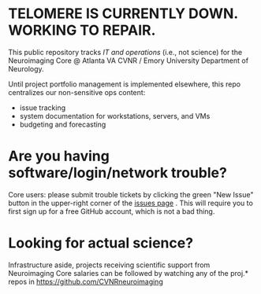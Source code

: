 # TELOMERE IS CURRENTLY DOWN. WORKING TO REPAIR.

This public repository tracks *IT and operations* (i.e., not science) for the Neuroimaging Core @ Atlanta VA CVNR / Emory University Department of Neurology. 



Until project portfolio management is implemented elsewhere, this repo centralizes our non-sensitive ops content:
  - issue tracking
  - system documentation for workstations, servers, and VMs
  - budgeting and forecasting


Are you having software/login/network trouble?
================================
Core users: please submit trouble tickets by clicking the green "New Issue" button in the upper-right corner of the [issues page](http://j.mp/braindown) . This will require you to first sign up for a free GitHub account, which is not a bad thing.


Looking for actual science?
===============================
Infrastructure aside, projects receiving scientific support from Neuroimaging Core salaries can be followed by watching any of the proj.* repos in https://github.com/CVNRneuroimaging
